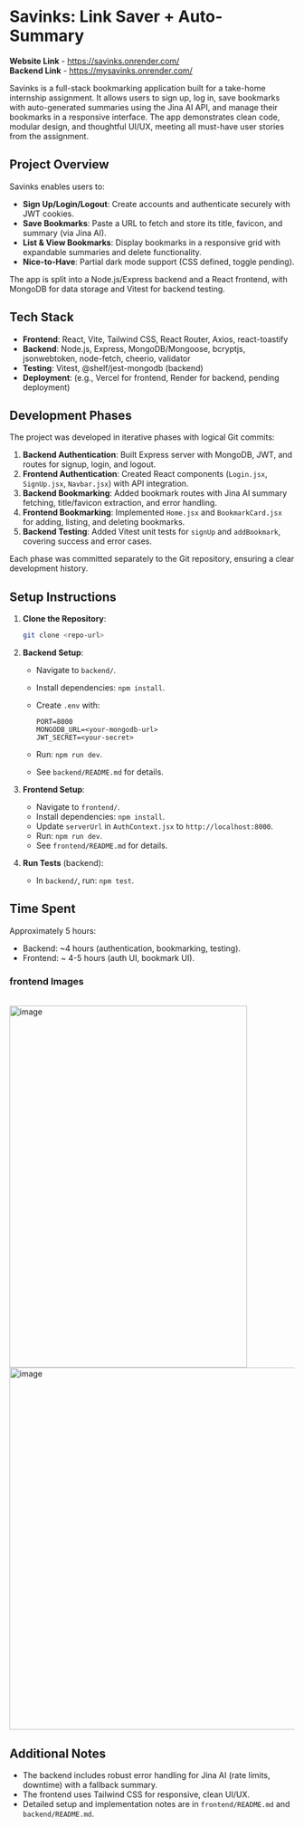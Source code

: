# Savinks: Link Saver + Auto-Summary

**Website Link** -  https://savinks.onrender.com/
<br/>
**Backend Link** - https://mysavinks.onrender.com/

Savinks is a full-stack bookmarking application built for a take-home internship assignment. It allows users to sign up, log in, save bookmarks with auto-generated summaries using the Jina AI API, and manage their bookmarks in a responsive interface. The app demonstrates clean code, modular design, and thoughtful UI/UX, meeting all must-have user stories from the assignment.

## Project Overview

Savinks enables users to:

- **Sign Up/Login/Logout**: Create accounts and authenticate securely with JWT cookies.
- **Save Bookmarks**: Paste a URL to fetch and store its title, favicon, and summary (via Jina AI).
- **List & View Bookmarks**: Display bookmarks in a responsive grid with expandable summaries and delete functionality.
- **Nice-to-Have**: Partial dark mode support (CSS defined, toggle pending).

The app is split into a Node.js/Express backend and a React frontend, with MongoDB for data storage and Vitest for backend testing.

## Tech Stack

- **Frontend**: React, Vite, Tailwind CSS, React Router, Axios, react-toastify
- **Backend**: Node.js, Express, MongoDB/Mongoose, bcryptjs, jsonwebtoken, node-fetch, cheerio, validator
- **Testing**: Vitest, @shelf/jest-mongodb (backend)
- **Deployment**: (e.g., Vercel for frontend, Render for backend, pending deployment)

## Development Phases

The project was developed in iterative phases with logical Git commits:

1. **Backend Authentication**: Built Express server with MongoDB, JWT, and routes for signup, login, and logout.
2. **Frontend Authentication**: Created React components (`Login.jsx`, `SignUp.jsx`, `Navbar.jsx`) with API integration.
3. **Backend Bookmarking**: Added bookmark routes with Jina AI summary fetching, title/favicon extraction, and error handling.
4. **Frontend Bookmarking**: Implemented `Home.jsx` and `BookmarkCard.jsx` for adding, listing, and deleting bookmarks.
5. **Backend Testing**: Added Vitest unit tests for `signUp` and `addBookmark`, covering success and error cases.

Each phase was committed separately to the Git repository, ensuring a clear development history.

## Setup Instructions

1. **Clone the Repository**:

   ```bash
   git clone <repo-url>
   ```
2. **Backend Setup**:
   - Navigate to `backend/`.
   - Install dependencies: `npm install`.
   - Create `.env` with:

     ```env
     PORT=8000
     MONGODB_URL=<your-mongodb-url>
     JWT_SECRET=<your-secret>
     ```
   - Run: `npm run dev`.
   - See `backend/README.md` for details.
3. **Frontend Setup**:
   - Navigate to `frontend/`.
   - Install dependencies: `npm install`.
   - Update `serverUrl` in `AuthContext.jsx` to `http://localhost:8000`.
   - Run: `npm run dev`.
   - See `frontend/README.md` for details.
4. **Run Tests** (backend):
   - In `backend/`, run: `npm test`.

## Time Spent

Approximately 5 hours:

- Backend: \~4 hours (authentication, bookmarking, testing).
- Frontend: \~ 4-5 hours (auth UI, bookmark UI).


### frontend Images
<br/>
<img width="420" height="640" alt="image" src="https://github.com/user-attachments/assets/adb14955-aa9e-407c-ab21-de221ae58a45" />
<br/>
<img width="640" height="640" alt="image" src="https://github.com/user-attachments/assets/e4ff4cca-9bde-4e97-8e3a-9227b8c0aaf8" />



## Additional Notes

- The backend includes robust error handling for Jina AI (rate limits, downtime) with a fallback summary.
- The frontend uses Tailwind CSS for responsive, clean UI/UX.
- Detailed setup and implementation notes are in `frontend/README.md` and `backend/README.md`.
